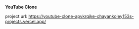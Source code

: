 **YouTube Clone**

project url: https://youtube-clone-apvkrqjke-chayankoley153s-projects.vercel.app/
